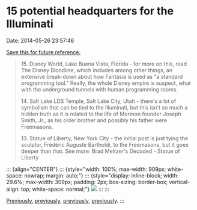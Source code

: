 15 potential headquarters for the Illuminati
============================================

Date: 2014-05-26 23:57:46

[Save this for future
reference.](http://www.metafilter.com/139387/15-potential-headquarters-for-the-Illuminati-theories-and-conspiracies)

> 15\. Disney World, Lake Buena Vista, Florida - for more on this, read The
> Disney Bloodline, which includes among other things, an extensive
> break-down about how Fantasia is used as \"a standard programming
> tool.\" Really, the whole Disney empire is suspect, what with the
> underground tunnels with human programming rooms.
>
> 14\. Salt Lake LDS Temple, Salt Lake City, Utah - there\'s a lot of
> symbolism that can be tied to the Illuminati, but this isn\'t so much a
> hidden truth as it is related to the life of Mormon founder Joseph
> Smith, Jr., as his older brother and possibly his father were
> Freemasons.
>
> 13\. Statue of Liberty, New York City - the initial post is just tying
> the sculptor, Frédéric Auguste Bartholdi, to the Freemasons, but it goes
> deeper than that. See more: Brad Meltzer\'s Decoded - Statue of Liberty

::: {align="CENTER"}
::: {style="width: 100%; max-width: 909px; white-space: nowrap; margin: auto;"}
::: {style="display: inline-block; width: 29.6%; max-width: 309px; padding: 2px; box-sizing: border-box; vertical-align: top; white-space: normal;"}
[![](http://www.jwz.org/images/pentagon.jpg)](http://www.metafilter.com/139387/15-potential-headquarters-for-the-Illuminati-theories-and-conspiracies)
:::
:::

[Previously](http://www.jwz.org/blog/2013/05/vigilant-citizen-was-not-immediately-available-for-comment/),
[previously](http://www.jwz.org/blog/2002/12/eagerly-awaiting-steve-jacksons-next-visit-from-the-fbi/),
[previously](http://www.jwz.org/blog/2013/12/scenes-from-las-growing-magician-problem/),
[previously](http://www.jwz.org/blog/2011/11/the-vigilant-citizen-brings-news-that-aleister-crowley-was-actually-the-abominable-dr-phibes/).
:::
